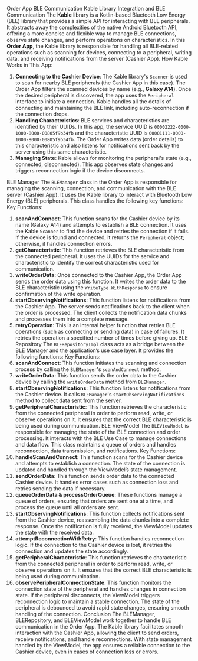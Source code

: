 Order App BLE Communication
Kable Library Integration and BLE Communication
The **Kable** library is a Kotlin-based Bluetooth Low Energy (BLE) library that provides a simple API for interacting with BLE peripherals. It abstracts away the complexities of the native Android Bluetooth API, offering a more concise and flexible way to manage BLE connections, observe state changes, and perform operations on characteristics.
In this **Order App**, the Kable library is responsible for handling all BLE-related operations such as scanning for devices, connecting to a peripheral, writing data, and receiving notifications from the server (Cashier App).
How Kable Works in This App:
1. **Connecting to the Cashier Device**: The Kable library's `Scanner` is used to scan for nearby BLE peripherals (the Cashier App in this case). The Order App filters the scanned devices by name (e.g., **Galaxy A14**). Once the desired peripheral is discovered, the app uses the `Peripheral` interface to initiate a connection. Kable handles all the details of connecting and maintaining the BLE link, including auto-reconnection if the connection drops.
2. **Handling Characteristics**: BLE services and characteristics are identified by their UUIDs. In this app, the service UUID is `00002222-0000-1000-8000-00805f9b34fb` and the characteristic UUID is `00001111-0000-1000-8000-00805f9b34fb`. The Order App writes data (order details) to this characteristic and also listens for notifications sent back by the server using this same characteristic.
3. **Managing State**: Kable allows for monitoring the peripheral's state (e.g., connected, disconnected). This app observes state changes and triggers reconnection logic if the device disconnects.

BLE Manager
The `BLEManager` class in the Order App is responsible for managing the scanning, connection, and communication with the BLE server (Cashier App). It uses the Kable library to interact with Bluetooth Low Energy (BLE) peripherals. This class handles the following key functions:
Key Functions:
1. **scanAndConnect**: This function scans for the Cashier device by its name (Galaxy A14) and attempts to establish a BLE connection. It uses the Kable `Scanner` to find the device and retries the connection if it fails. If the device is found and connected, it returns the `Peripheral` object; otherwise, it handles connection errors.
2. **getCharacteristic**: This function retrieves the BLE characteristic from the connected peripheral. It uses the UUIDs for the service and characteristic to identify the correct characteristic used for communication.
3. **writeOrderData**: Once connected to the Cashier App, the Order App sends the order data using this function. It writes the order data to the BLE characteristic using the `WriteType.WithResponse` to ensure confirmation of the write operation.
4. **startObservingNotifications**: This function listens for notifications from the Cashier App. The server sends notifications back to the client when the order is processed. The client collects the notification data chunks and processes them into a complete message.
5. **retryOperation**: This is an internal helper function that retries BLE operations (such as connecting or sending data) in case of failures. It retries the operation a specified number of times before giving up.
BLE Repository
The `BLERepositoryImpl` class acts as a bridge between the BLE Manager and the application’s use case layer. It provides the following functions:
Key Functions:
1. **scanAndConnect**: This function initiates the scanning and connection process by calling the `BLEManager`'s `scanAndConnect` method.
2. **writeOrderData**: This function sends the order data to the Cashier device by calling the `writeOrderData` method from `BLEManager`.
3. **startObservingNotifications**: This function listens for notifications from the Cashier device. It calls `BLEManager`'s `startObservingNotifications` method to collect data sent from the server.
4. **getPeripheralCharacteristic**: This function retrieves the characteristic from the connected peripheral in order to perform read, write, or observe operations on it. It ensures that the correct BLE characteristic is being used during communication.
BLE ViewModel
The `BLEViewModel` is responsible for managing the state of the BLE connection and order processing. It interacts with the BLE Use Case to manage connections and data flow. This class maintains a queue of orders and handles reconnection, data transmission, and notifications.
Key Functions:
1. **handleScanAndConnect**: This function scans for the Cashier device and attempts to establish a connection. The state of the connection is updated and handled through the ViewModel’s state management.
2. **sendOrderData**: This function sends order data to the connected Cashier device. It handles error cases such as connection loss and retries sending the data if necessary.
3. **queueOrderData & processOrderQueue**: These functions manage a queue of orders, ensuring that orders are sent one at a time, and process the queue until all orders are sent.
4. **startObservingNotifications**: This function collects notifications sent from the Cashier device, reassembling the data chunks into a complete response. Once the notification is fully received, the ViewModel updates the state with the received data.
5. **attemptReconnectionWithRetry**: This function handles reconnection logic. If the connection to the Cashier device is lost, it retries the connection and updates the state accordingly.
6. **getPeripheralCharacteristic**: This function retrieves the characteristic from the connected peripheral in order to perform read, write, or observe operations on it. It ensures that the correct BLE characteristic is being used during communication.
7. **observePeripheralConnectionState**: This function monitors the connection state of the peripheral and handles changes in connection state. If the peripheral disconnects, the ViewModel triggers reconnection logic to maintain a stable connection. The state of the peripheral is debounced to avoid rapid state changes, ensuring smooth handling of the connection.
Conclusion
The BLEManager, BLERepository, and BLEViewModel work together to handle BLE communication in the Order App. The Kable library facilitates smooth interaction with the Cashier App, allowing the client to send orders, receive notifications, and handle reconnections. With state management handled by the ViewModel, the app ensures a reliable connection to the Cashier device, even in cases of connection loss or errors.
